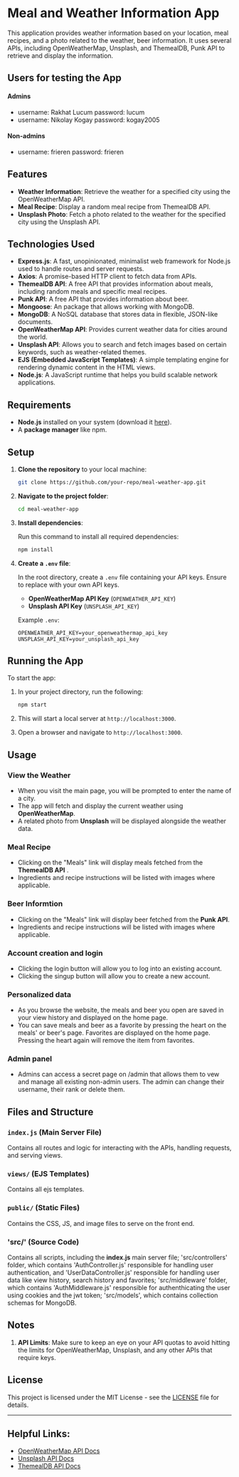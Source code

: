 # Meal and Weather Information App

This application provides weather information based on your location, meal recipes, and a photo related to the weather, beer information. It uses several APIs, including OpenWeatherMap, Unsplash, and ThemealDB, Punk API to retrieve and display the information.

## Users for testing the App
#### Admins
- username: Rakhat Lucum   password: lucum
- username: Nikolay Kogay  password: kogay2005

#### Non-admins
- username: frieren   password: frieren

## Features

- **Weather Information**: Retrieve the weather for a specified city using the OpenWeatherMap API.
- **Meal Recipe**: Display a random meal recipe from ThemealDB API.
- **Unsplash Photo**: Fetch a photo related to the weather for the specified city using the Unsplash API.

## Technologies Used

- **Express.js**: A fast, unopinionated, minimalist web framework for Node.js used to handle routes and server requests.
- **Axios**: A promise-based HTTP client to fetch data from APIs.
- **ThemealDB API**: A free API that provides information about meals, including random meals and specific meal recipes.
- **Punk API**: A free API that provides information about beer.
- **Mongoose**: An package that allows working with MongoDB.
- **MongoDB**: A NoSQL database that stores data in flexible, JSON-like documents.
- **OpenWeatherMap API**: Provides current weather data for cities around the world.
- **Unsplash API**: Allows you to search and fetch images based on certain keywords, such as weather-related themes.
- **EJS (Embedded JavaScript Templates)**: A simple templating engine for rendering dynamic content in the HTML views.
- **Node.js**: A JavaScript runtime that helps you build scalable network applications.

## Requirements

- **Node.js** installed on your system (download it [here](https://nodejs.org/)).
- A **package manager** like npm.

## Setup

1. **Clone the repository** to your local machine:

    ```bash
    git clone https://github.com/your-repo/meal-weather-app.git
    ```

2. **Navigate to the project folder**:

    ```bash
    cd meal-weather-app
    ```

3. **Install dependencies**:

    Run this command to install all required dependencies:

    ```bash
    npm install
    ```

4. **Create a `.env` file**:

    In the root directory, create a `.env` file containing your API keys. Ensure to replace with your own API keys.

    - **OpenWeatherMap API Key** (`OPENWEATHER_API_KEY`)
    - **Unsplash API Key** (`UNSPLASH_API_KEY`)

    Example `.env`:

    ```
    OPENWEATHER_API_KEY=your_openweathermap_api_key
    UNSPLASH_API_KEY=your_unsplash_api_key
    ```

## Running the App

To start the app:

1. In your project directory, run the following:

    ```bash
    npm start
    ```

2. This will start a local server at `http://localhost:3000`.

3. Open a browser and navigate to `http://localhost:3000`.

## Usage

### View the Weather
- When you visit the main page, you will be prompted to enter the name of a city.
- The app will fetch and display the current weather using **OpenWeatherMap**.
- A related photo from **Unsplash** will be displayed alongside the weather data.

### Meal Recipe
- Clicking on the "Meals" link will display meals fetched from the **ThemealDB API** .
- Ingredients and recipe instructions will be listed with images where applicable.

### Beer Informtion
- Clicking on the "Meals" link will display beer fetched from the **Punk API**.
- Ingredients and recipe instructions will be listed with images where applicable.

### Account creation and login
- Clicking the login button will allow you to log into an existing account.
- Clicking the singup button will allow you to create a new account.

### Personalized data
- As you browse the website, the meals and beer you open are saved in your view history and displayed on the home page.
- You can save meals and beer as a favorite by pressing the heart on the meals' or beer's page. Favorites are displayed on the home page. Pressing the heart again will remove the item from favorites.

### Admin panel
- Admins can access a secret page on /admin that allows them to vew and manage all existing non-admin users. The admin can change their username, their rank or delete them.


## Files and Structure

### `index.js` (Main Server File)

Contains all routes and logic for interacting with the APIs, handling requests, and serving views.

### `views/` (EJS Templates)

Contains all ejs templates.
  
### `public/` (Static Files)
Contains the CSS, JS, and image files to serve on the front end.

### 'src/' (Source Code)
Contains all scripts, including the **index.js** main server file; 'src/controllers' folder, which contains 'AuthController.js' responsible for handling user authentication, and 'UserDataController.js' responsible for handling user data like view history, search history and favorites; 'src/middleware' folder, which contains 'AuthMiddleware.js' responsible for authenthicating the user using cookies and the jwt token; 'src/models', which contains collection schemas for MongoDB.

## Notes

1. **API Limits**: Make sure to keep an eye on your API quotas to avoid hitting the limits for OpenWeatherMap, Unsplash, and any other APIs that require keys.
   
## License

This project is licensed under the MIT License - see the [LICENSE](LICENSE) file for details.

---

## Helpful Links:
- [OpenWeatherMap API Docs](https://openweathermap.org/api)
- [Unsplash API Docs](https://unsplash.com/documentation)
- [ThemealDB API Docs](https://www.themealdb.com/api.php)
